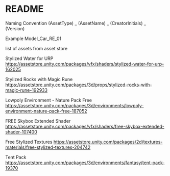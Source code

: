 # README #

Naming Convention
(AssetType) _ (AssetName) _ (CreatorInitials) _ (Version)

Example
Model_Car_RE_01

list of assets from asset store

Stylized Water for URP
https://assetstore.unity.com/packages/vfx/shaders/stylized-water-for-urp-162025

Stylized Rocks with Magic Rune
https://assetstore.unity.com/packages/3d/props/stylized-rocks-with-magic-rune-192933

Lowpoly Environment - Nature Pack Free
https://assetstore.unity.com/packages/3d/environments/lowpoly-environment-nature-pack-free-187052

FREE Skybox Extended Shader
https://assetstore.unity.com/packages/vfx/shaders/free-skybox-extended-shader-107400

Free Stylized Textures
https://assetstore.unity.com/packages/2d/textures-materials/free-stylized-textures-204742

Tent Pack
https://assetstore.unity.com/packages/3d/environments/fantasy/tent-pack-19370

